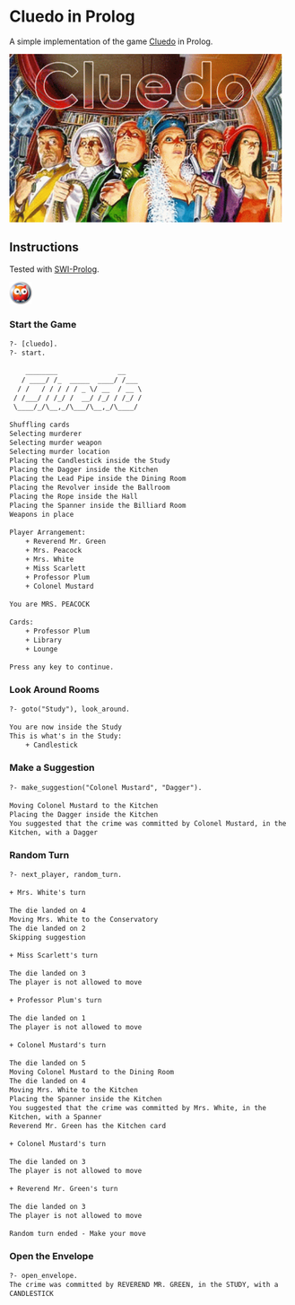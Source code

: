 # Cluedo in Prolog

A simple implementation of the game <a href="https://en.wikipedia.org/wiki/Cluedo">Cluedo</a> in Prolog.

<img src="cluedo.gif" height="300">

## Instructions

Tested with <a href="http://www.swi-prolog.org">SWI-Prolog</a>.

<img src="swipl.png" height="40">

### Start the Game

	?- [cluedo].
	?- start.

	    ________               __          
	   / ____/ /_  _____  ____/ /___       
	  / /   / / / / / _ \/ __  / __ \    
	 / /___/ / /_/ /  __/ /_/ / /_/ /      
	 \____/_/\__,_/\___/\__,_/\____/  

	Shuffling cards
	Selecting murderer
	Selecting murder weapon
	Selecting murder location
	Placing the Candlestick inside the Study
	Placing the Dagger inside the Kitchen
	Placing the Lead Pipe inside the Dining Room
	Placing the Revolver inside the Ballroom
	Placing the Rope inside the Hall
	Placing the Spanner inside the Billiard Room
	Weapons in place

	Player Arrangement: 
	    + Reverend Mr. Green
	    + Mrs. Peacock
	    + Mrs. White
	    + Miss Scarlett
	    + Professor Plum
	    + Colonel Mustard

	You are MRS. PEACOCK

	Cards: 
	    + Professor Plum
	    + Library
	    + Lounge

	Press any key to continue.

### Look Around Rooms

	?- goto("Study"), look_around.

	You are now inside the Study
	This is what's in the Study: 
	    + Candlestick

### Make a Suggestion

	?- make_suggestion("Colonel Mustard", "Dagger").
	
	Moving Colonel Mustard to the Kitchen
	Placing the Dagger inside the Kitchen
	You suggested that the crime was committed by Colonel Mustard, in the Kitchen, with a Dagger

### Random Turn

	?- next_player, random_turn.

	+ Mrs. White's turn

	The die landed on 4
	Moving Mrs. White to the Conservatory
	The die landed on 2
	Skipping suggestion

	+ Miss Scarlett's turn

	The die landed on 3
	The player is not allowed to move

	+ Professor Plum's turn

	The die landed on 1
	The player is not allowed to move

	+ Colonel Mustard's turn

	The die landed on 5
	Moving Colonel Mustard to the Dining Room
	The die landed on 4
	Moving Mrs. White to the Kitchen
	Placing the Spanner inside the Kitchen
	You suggested that the crime was committed by Mrs. White, in the Kitchen, with a Spanner
	Reverend Mr. Green has the Kitchen card

	+ Colonel Mustard's turn

	The die landed on 3
	The player is not allowed to move

	+ Reverend Mr. Green's turn

	The die landed on 3
	The player is not allowed to move

	Random turn ended - Make your move

### Open the Envelope

	?- open_envelope.
	The crime was committed by REVEREND MR. GREEN, in the STUDY, with a CANDLESTICK
